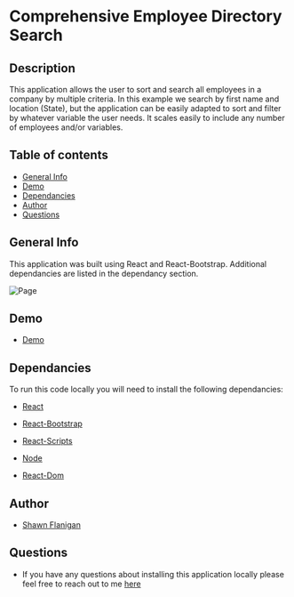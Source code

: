 # Comprehensive Employee Directory Search

## Description

This application allows the user to sort and search all employees in a company by multiple criteria. In this example we search by first name and location (State), but the application can be easily adapted to sort and filter by whatever variable the user needs. It scales easily to include any number of employees and/or variables.

## Table of contents

- [General Info](#general-info)
- [Demo](#demo)
- [Dependancies](#Dependancies)
- [Author](#author)
- [Questions](#questions)

## General Info

This application was built using React and React-Bootstrap. Additional dependancies are listed in the dependancy section.

![Page](public/demo.gif)

## Demo

- [Demo]('')

## Dependancies

To run this code locally you will need to install the following dependancies:

- [React](https://reactjs.org/)

- [React-Bootstrap](https://react-bootstrap.github.io/)

- [React-Scripts](https://www.npmjs.com/package/react-scripts)

- [Node](https://www.npmjs.com/package/node)

- [React-Dom](https://www.npmjs.com/package/react-dom)


## Author

- [Shawn Flanigan](https://github.com/Shawnmflanigan/employee-directory)

## Questions

- If you have any questions about installing this application locally please feel free to reach out to me [here](theshawns@gmail.com)
